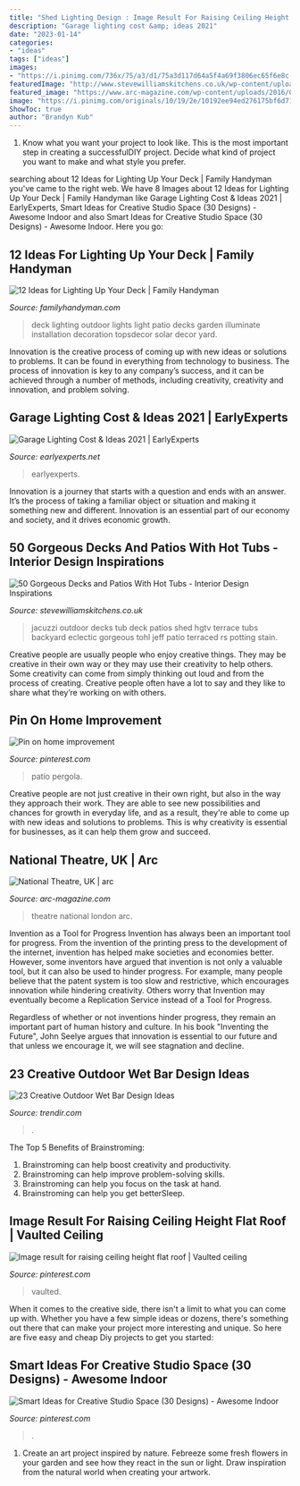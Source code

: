 ```yaml
---
title: "Shed Lighting Design : Image Result For Raising Ceiling Height Flat Roof"
description: "Garage lighting cost &amp; ideas 2021"
date: "2023-01-14"
categories:
- "ideas"
tags: ["ideas"]
images:
- "https://i.pinimg.com/736x/75/a3/d1/75a3d117d64a5f4a69f3806ec65f6e8c--pergola-ideas-patio-ideas.jpg"
featuredImage: "http://www.stevewilliamskitchens.co.uk/wp-content/uploads/2015/09/_d_improd_/50-gorgeous-decks-and-patios-with-hot-tubs9_f_improf_1280x960.jpeg"
featured_image: "https://www.arc-magazine.com/wp-content/uploads/2016/02/VIL_3010.jpg"
image: "https://i.pinimg.com/originals/10/19/2e/10192ee94ed276175bf6d71e39e06ae7.jpg"
ShowToc: true
author: "Brandyn Kub"
---
```



1. Know what you want your project to look like. This is the most important step in creating a successfulDIY project. Decide what kind of project you want to make and what style you prefer.

	

		
searching about 12 Ideas for Lighting Up Your Deck | Family Handyman you've came to the right web. We have 8 Images about 12 Ideas for Lighting Up Your Deck | Family Handyman like Garage Lighting Cost &amp; Ideas 2021 | EarlyExperts, Smart Ideas for Creative Studio Space (30 Designs) - Awesome Indoor and also Smart Ideas for Creative Studio Space (30 Designs) - Awesome Indoor. Here you go:
		
    
## 12 Ideas For Lighting Up Your Deck | Family Handyman

<img loading=lazy src="https://www.familyhandyman.com/wp-content/uploads/2018/03/shutterstock_570448669.jpg" onerror="this.onerror=null;this.src='https://tse1.mm.bing.net/th?id=OIP.-lK8TqOJdjqcgYwURkF8XwHaHa&amp;pid=15.1';" alt="12 Ideas for Lighting Up Your Deck | Family Handyman">

_Source: familyhandyman.com_

>deck lighting outdoor lights light patio decks garden illuminate installation decoration topsdecor solar decor yard. 

	

Innovation is the creative process of coming up with new ideas or solutions to problems. It can be found in everything from technology to business. The process of innovation is key to any company’s success, and it can be achieved through a number of methods, including creativity, creativity and innovation, and problem solving.

    
## Garage Lighting Cost &amp; Ideas 2021 | EarlyExperts

<img loading=lazy src="https://media.earlyexperts.net/wp-content/uploads/2018/06/garage-lighting-cost.jpg" onerror="this.onerror=null;this.src='https://tse2.mm.bing.net/th?id=OIP.5gqRoJxj4Fqr7DOAVqBzzwHaFT&amp;pid=15.1';" alt="Garage Lighting Cost &amp; Ideas 2021 | EarlyExperts">

_Source: earlyexperts.net_

>earlyexperts. 

	

Innovation is a journey that starts with a question and ends with an answer. It’s the process of taking a familiar object or situation and making it something new and different. Innovation is an essential part of our economy and society, and it drives economic growth.

    
## 50 Gorgeous Decks And Patios With Hot Tubs - Interior Design Inspirations

<img loading=lazy src="http://www.stevewilliamskitchens.co.uk/wp-content/uploads/2015/09/_d_improd_/50-gorgeous-decks-and-patios-with-hot-tubs9_f_improf_1280x960.jpeg" onerror="this.onerror=null;this.src='https://tse4.mm.bing.net/th?id=OIP.iRPowb8CUK2KVnPwXG5kUwHaFj&amp;pid=15.1';" alt="50 Gorgeous Decks and Patios With Hot Tubs - Interior Design Inspirations">

_Source: stevewilliamskitchens.co.uk_

>jacuzzi outdoor decks tub deck patios shed hgtv terrace tubs backyard eclectic gorgeous tohl jeff patio terraced rs potting stain. 

	

Creative people are usually people who enjoy creative things. They may be creative in their own way or they may use their creativity to help others. Some creativity can come from simply thinking out loud and from the process of creating. Creative people often have a lot to say and they like to share what they’re working on with others.

    
## Pin On Home Improvement

<img loading=lazy src="https://i.pinimg.com/736x/75/a3/d1/75a3d117d64a5f4a69f3806ec65f6e8c--pergola-ideas-patio-ideas.jpg" onerror="this.onerror=null;this.src='https://tse3.mm.bing.net/th?id=OIP.7HHUgPrnY2VKB9cX6aLT_gHaF6&amp;pid=15.1';" alt="Pin on home improvement">

_Source: pinterest.com_

>patio pergola. 

	

Creative people are not just creative in their own right, but also in the way they approach their work. They are able to see new possibilities and chances for growth in everyday life, and as a result, they're able to come up with new ideas and solutions to problems. This is why creativity is essential for businesses, as it can help them grow and succeed.

    
## National Theatre, UK | Arc

<img loading=lazy src="https://www.arc-magazine.com/wp-content/uploads/2016/02/VIL_3010.jpg" onerror="this.onerror=null;this.src='https://tse1.mm.bing.net/th?id=OIP.ak3W1FN6EG63qle_VbtmzwHaFj&amp;pid=15.1';" alt="National Theatre, UK | arc">

_Source: arc-magazine.com_

>theatre national london arc. 

	

Invention as a Tool for Progress
Invention has always been an important tool for progress. From the invention of the printing press to the development of the internet, invention has helped make societies and economies better. 
However, some inventors have argued that invention is not only a valuable tool, but it can also be used to hinder progress. For example, many people believe that the patent system is too slow and restrictive, which encourages innovation while hindering creativity. Others worry that Invention may eventually become a Replication Service instead of a Tool for Progress.

Regardless of whether or not inventions hinder progress, they remain an important part of human history and culture. In his book "Inventing the Future", John Seelye argues that innovation is essential to our future and that unless we encourage it, we will see stagnation and decline.

    
## 23 Creative Outdoor Wet Bar Design Ideas

<img loading=lazy src="https://cdn.trendir.com/wp-content/uploads/2016/06/Hanging-bar-chairs.jpg" onerror="this.onerror=null;this.src='https://tse1.mm.bing.net/th?id=OIP.T_xqo3r8w60yGNka02yeywHaLH&amp;pid=15.1';" alt="23 Creative Outdoor Wet Bar Design Ideas">

_Source: trendir.com_

>. 

	

The Top 5 Benefits of Brainstroming:
1. Brainstroming can help boost creativity and productivity.
2. Brainstroming can help improve problem-solving skills.
3. Brainstroming can help you focus on the task at hand.
4. Brainstroming can help you get betterSleep.

    
## Image Result For Raising Ceiling Height Flat Roof | Vaulted Ceiling

<img loading=lazy src="https://i.pinimg.com/originals/10/19/2e/10192ee94ed276175bf6d71e39e06ae7.jpg" onerror="this.onerror=null;this.src='https://tse2.mm.bing.net/th?id=OIP.ETYg10qpLrrvqFKqG1E79QHaHF&amp;pid=15.1';" alt="Image result for raising ceiling height flat roof | Vaulted ceiling">

_Source: pinterest.com_

>vaulted. 

	

When it comes to the creative side, there isn't a limit to what you can come up with. Whether you have a few simple ideas or dozens, there's something out there that can make your project more interesting and unique. So here are five easy and cheap Diy projects to get you started: 

    
## Smart Ideas For Creative Studio Space (30 Designs) - Awesome Indoor

<img loading=lazy src="https://i.pinimg.com/736x/1f/0e/5d/1f0e5deecde804a1932ec942f06f445f.jpg" onerror="this.onerror=null;this.src='https://tse1.mm.bing.net/th?id=OIP.p4cny3J2rKcQiQH-_BGKDwHaLL&amp;pid=15.1';" alt="Smart Ideas for Creative Studio Space (30 Designs) - Awesome Indoor">

_Source: pinterest.com_

>. 

	

1. Create an art project inspired by nature. Febreeze some fresh flowers in your garden and see how they react in the sun or light. Draw inspiration from the natural world when creating your artwork.

